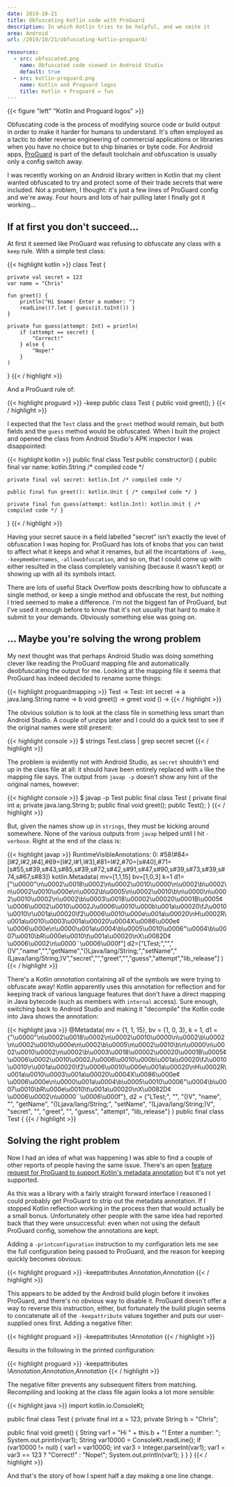 ```yaml
---
date: 2019-10-21
title: Obfuscating Kotlin code with ProGuard
description: In which Kotlin tries to be helpful, and we smite it
area: Android
url: /2019/10/21/obfuscating-kotlin-proguard/

resources:
  - src: obfuscated.png
    name: Obfuscated code viewed in Android Studio
    default: true
  - src: kotlin-proguard.png
    name: Kotlin and Proguard logos
    title: Kotlin + Proguard = fun
---
```


{{< figure "left" "Kotlin and Proguard logos" >}}

Obfuscating code is the process of modifying source code or build output in
order to make it harder for humans to understand. It's often employed as a
tactic to deter reverse engineering of commercial applications or libraries
when you have no choice but to ship binaries or byte code. For Android apps,
[ProGuard](https://www.guardsquare.com/en/products/proguard) is part of the
default toolchain and obfuscation is usually only a config switch away.

I was recently working on an Android library written in Kotlin that my client
wanted obfuscated to try and protect some of their trade secrets that were
included. Not a problem, I thought: it's just a few lines of ProGuard config
and we're away. Four hours and lots of hair pulling later I finally got it
working...

<!--more-->

## If at first you don't succeed...

At first it seemed like ProGuard was refusing to obfuscate any class with a
`keep` rule. With a simple test class:

{{< highlight kotlin >}}
class Test {

    private val secret = 123
    var name = "Chris"

    fun greet() {
        println("Hi $name! Enter a number: ")
        readLine()?.let { guess(it.toInt()) }
    }

    private fun guess(attempt: Int) = println(
        if (attempt == secret) {
            "Correct!"
        } else {
            "Nope!"
        }
    )

}
{{< / highlight >}}

And a ProGuard rule of:

{{< highlight proguard >}}
-keep public class Test {
    public void greet();
}
{{< / highlight >}}

I expected that the `Test` class and the `greet` method would remain, but both
fields and the `guess` method would be obfuscated. When I built the project
and opened the class from Android Studio's APK inspector I was disappointed:

{{< highlight kotlin >}}
public final class Test public constructor() {
    public final var name: kotlin.String /* compiled code */

    private final val secret: kotlin.Int /* compiled code */

    public final fun greet(): kotlin.Unit { /* compiled code */ }

    private final fun guess(attempt: kotlin.Int): kotlin.Unit { /* compiled code */ }
}
{{< / highlight >}}

Having your secret sauce in a field labelled "secret" isn't exactly the level of
obfuscation I was hoping for. ProGuard has lots of knobs that you can twist to
affect what it keeps and what it renames, but all the incantations of `-keep`,
`-keepmembernames`, `-allowobfuscation`, and so on, that I could come up with
either resulted in the class completely vanishing (because it wasn't kept) or
showing up with all its symbols intact.

There are lots of useful Stack Overflow posts describing how to obfuscate
a single method, or keep a single method and obfuscate the rest, but nothing
I tried seemed to make a difference. I'm not the biggest fan of ProGuard, but
I've used it enough before to know that it's not usually that hard to make
it submit to your demands. Obviously something else was going on.

## ... Maybe you're solving the wrong problem

My next thought was that perhaps Android Studio was doing something clever
like reading the ProGuard mapping file and automatically deobfuscating the
output for me. Looking at the mapping file it seems that ProGuard has
indeed decided to rename some things:

{{< highlight proguardmapping >}}
Test -> Test:
    int secret -> a
    java.lang.String name -> b
    void greet() -> greet
    void <init>() -> <init>
{{< / highlight >}}

The obvious solution is to look at the class file in something less smart
than Android Studio. A couple of unzips later and I could do a quick test
to see if the original names were still present:

{{< highlight console >}}
$ strings Test.class | grep secret
secret
{{< / highlight >}}

The problem is evidently not with Android Studio, as `secret` shouldn't end
up in the class file at all: it should have been entirely replaced with `a` like
the mapping file says. The output from `javap -p` doesn't show any hint of the
original names, however:

{{< highlight console >}}
$ javap -p Test
public final class Test {
  private final int a;
  private java.lang.String b;
  public final void greet();
  public Test();
}
{{< / highlight >}}

But, given the names show up in `strings`, they must be kicking around
somewhere. None of the various outputs from `javap` helped until I hit
`-verbose`. Right at the end of the class is:

{{< highlight javap >}}
RuntimeVisibleAnnotations:
  0: #58(#84=[I#2,I#2,I#4],#69=[I#2,I#1,I#3],#81=I#2,#70=[s#40],#71=[s#55,s#39,s#43,s#85,s#39,s#72,s#42,s#91,s#47,s#90,s#39,s#73,s#39,s#74,s#67,s#83])
    kotlin.Metadata(
      mv=[1,1,15]
      bv=[1,0,3]
      k=1
      d1=["\u0000\"\n\u0002\u0018\u0002\n\u0002\u0010\u0000\n\u0002\b\u0002\n\u0002\u0010\u000e\n\u0002\b\u0005\n\u0002\u0010\b\n\u0000\n\u0002\u0010\u0002\n\u0002\b\u0003\u0018\u00002\u00020\u0001B\u0005¢\u0006\u0002\u0010\u0002J\u0006\u0010\u000b\u001a\u00020\fJ\u0010\u0010\r\u001a\u00020\f2\u0006\u0010\u000e\u001a\u00020\nH\u0002R\u001a\u0010\u0003\u001a\u00020\u0004X\u0086\u000e¢\u0006\u000e\n\u0000\u001a\u0004\b\u0005\u0010\u0006\"\u0004\b\u0007\u0010\bR\u000e\u0010\t\u001a\u00020\nX\u0082D¢\u0006\u0002\n\u0000¨\u0006\u000f"]
      d2=["LTest;","","()V","name","","getName","()Ljava/lang/String;","setName","(Ljava/lang/String;)V","secret","","greet","","guess","attempt","lib_release"]
    )
{{< / highlight >}}

There's a Kotlin *annotation* containing all of the symbols we were trying to
obfuscate away! Kotlin apparently uses this annotation for reflection and for
keeping track of various language features that don't have a direct mapping in
Java bytecode (such as members with `internal` access). Sure enough, switching
back to Android Studio and making it "decompile" the Kotlin code into Java
shows the annotation:

{{< highlight java >}}
@Metadata(
   mv = {1, 1, 15},
   bv = {1, 0, 3},
   k = 1,
   d1 = {"\u0000\"\n\u0002\u0018\u0002\n\u0002\u0010\u0000\n\u0002\b\u0002\n\u0002\u0010\u000e\n\u0002\b\u0005\n\u0002\u0010\b\n\u0000\n\u0002\u0010\u0002\n\u0002\b\u0003\u0018\u00002\u00020\u0001B\u0005¢\u0006\u0002\u0010\u0002J\u0006\u0010\u000b\u001a\u00020\fJ\u0010\u0010\r\u001a\u00020\f2\u0006\u0010\u000e\u001a\u00020\nH\u0002R\u001a\u0010\u0003\u001a\u00020\u0004X\u0086\u000e¢\u0006\u000e\n\u0000\u001a\u0004\b\u0005\u0010\u0006\"\u0004\b\u0007\u0010\bR\u000e\u0010\t\u001a\u00020\nX\u0082D¢\u0006\u0002\n\u0000¨\u0006\u000f"},
   d2 = {"LTest;", "", "()V", "name", "", "getName", "()Ljava/lang/String;", "setName", "(Ljava/lang/String;)V", "secret", "", "greet", "", "guess", "attempt", "lib_release"}
)
public final class Test {
{{< / highlight >}}

## Solving the right problem

Now I had an idea of what was happening I was able to find a couple of other
reports of people having the same issue. There's an open
[feature request for ProGuard to support Kotlin's metadata annotation](https://sourceforge.net/p/proguard/feature-requests/182/)
but it's not yet supported.

As this was a library with a fairly straight forward interface I reasoned I
could probably get ProGuard to strip out the metadata annotation. If I stopped
Kotlin reflection working in the process then that would actually be a small
bonus. Unfortunately other people with the same idea had reported back that
they were unsuccessful: even when not using the default ProGuard config,
somehow the annotations are kept.

Adding a `-printconfiguration` instruction to my configuration lets me see
the full configuration being passed to ProGuard, and the reason for keeping
quickly becomes obvious:

{{< highlight proguard >}}
-keepattributes *Annotation*,*Annotation*
{{< / highlight >}}

This appears to be added by the Android build plugin before it invokes
ProGuard, and there's no obvious way to disable it. ProGuard doesn't offer
a way to reverse this instruction, either, but fortunately the build plugin
seems to concatenate all of the `-keepattribute` values together and puts our
user-supplied ones first. Adding a negative filter:

{{< highlight proguard >}}
-keepattributes !*Annotation*
{{< / highlight >}}

Results in the following in the printed configuration:

{{< highlight proguard >}}
-keepattributes !*Annotation*,*Annotation*,*Annotation*
{{< / highlight >}}

The negative filter prevents any subsequent filters from matching. Recompiling
and looking at the class file again looks a lot more sensible:

{{< highlight java >}}
import kotlin.io.ConsoleKt;

public final class Test {
   private final int a = 123;
   private String b = "Chris";

   public final void greet() {
      String var1 = "Hi " + this.b + "! Enter a number: ";
      System.out.println(var1);
      String var10000 = ConsoleKt.readLine();
      if (var10000 != null) {
         var1 = var10000;
         int var3 = Integer.parseInt(var1);
         var1 = var3 == 123 ? "Correct!" : "Nope!";
         System.out.println(var1);
      }
   }
}
{{< / highlight >}}

And that's the story of how I spent half a day making a one line change.
